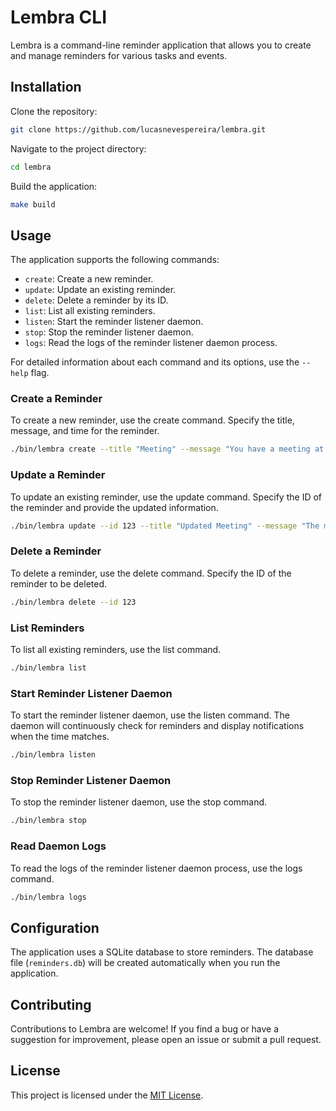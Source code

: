 # Lembra CLI

Lembra is a command-line reminder application that allows you to create and manage reminders for various tasks and
events.

## Installation

Clone the repository:

```bash
git clone https://github.com/lucasnevespereira/lembra.git
```

Navigate to the project directory:

```bash
cd lembra
```

Build the application:

```bash
make build
```

## Usage

The application supports the following commands:

- `create`: Create a new reminder.
- `update`: Update an existing reminder.
- `delete`: Delete a reminder by its ID.
- `list`: List all existing reminders.
- `listen`: Start the reminder listener daemon.
- `stop`: Stop the reminder listener daemon.
- `logs`: Read the logs of the reminder listener daemon process.

For detailed information about each command and its options, use the `--help` flag.

### Create a Reminder

To create a new reminder, use the create command. Specify the title, message, and time for the reminder.

```bash
./bin/lembra create --title "Meeting" --message "You have a meeting at 2 PM" --time "14:00"
```

### Update a Reminder

To update an existing reminder, use the update command. Specify the ID of the reminder and provide the updated
information.

```bash
./bin/lembra update --id 123 --title "Updated Meeting" --message "The meeting time has changed to 3 PM"
```

### Delete a Reminder

To delete a reminder, use the delete command. Specify the ID of the reminder to be deleted.

```bash
./bin/lembra delete --id 123
```

### List Reminders

To list all existing reminders, use the list command.

```bash
./bin/lembra list
```

### Start Reminder Listener Daemon

To start the reminder listener daemon, use the listen command. The daemon will continuously check for reminders and
display notifications when the time matches.

```bash
./bin/lembra listen
```

### Stop Reminder Listener Daemon

To stop the reminder listener daemon, use the stop command.

```bash
./bin/lembra stop
```

### Read Daemon Logs

To read the logs of the reminder listener daemon process, use the logs command.

```bash
./bin/lembra logs
```

## Configuration

The application uses a SQLite database to store reminders. The database file (`reminders.db`) will be created
automatically when you run the application.

## Contributing

Contributions to Lembra are welcome! If you find a bug or have a suggestion for improvement, please open an issue or
submit a pull request.

## License

This project is licensed under the [MIT License](LICENSE).